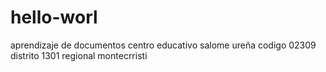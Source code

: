 # hello-worl
aprendizaje de documentos 
centro educativo salome ureña
codigo 02309
distrito 1301
regional montecrristi 
